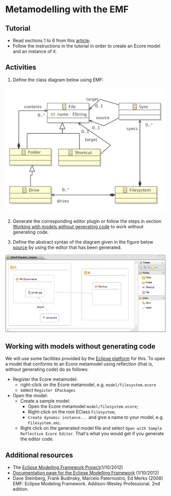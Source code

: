 # Metamodelling with the EMF

## Tutorial

* Read sections 1 to 6 from this [article](http://www.vogella.com/articles/EclipseEMF/article.html).
* Follow the instructions in the tutorial in order to create an Ecore model and an instance of it.

## Activities

1. Define the class diagram below using EMF:

<img src="images/metamodel.png" alt="Metamodel." width="600">

2. Generate the corresponding editor plugin or follow the steps in section [Working with models without generating code](#working-with-models-without-generating-code) to work without generating code.

3. Define the abstract syntax of the diagram given in the figure below [source](http://www.eclipse.org/epsilon/doc/articles/eugenia-gmf-tutorial/Filesystemscreenshot2.png) by using the editor that has been generated.

<img src="images/model.png" alt="Diagram representing a file system." width="800">

## Working with models without generating code

We will use some facilities provided by the [Eclipse platform](https://www.eclipse.org/epsilon/) for this. To open a model that conforms to an Ecore metamodel using reflection (that is, without generating code) do as follows:

* Register the Ecore metamodel:
  * right-click on the Ecore metamodel, e.g. `model/filesystem.ecore`
  * select `Register EPackages`
* Open the model:
  * Create a sample model:
    * Open the Ecore metamodel `model/filesystem.ecore`;
    * Right-click on the root EClass `Filesystem`;
    * `Create dynamic instance...` and give a name to your model, e.g. `Filesystem.xmi`.
  * Right click on the generated model file and select `Open with Sample Reflective Ecore Editor`. That's what you would get if you generate the editor code.

## Additional resources

* The [Eclipse Modelling Framework Project](http://www.eclipse.org/modeling/emf/)(1/10/2012)
* [Documentation page for the Eclipse Modelling Framework](http://www.eclipse.org/modeling/emf/docs/) (1/10/2012)
* Dave Steinberg, Frank Budinsky, Marcelo Paternostro, Ed Merks (2008) EMF: Eclipse Modeling Framework. Addison-Wesley Professional. 2nd edition.

